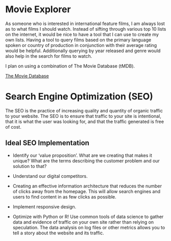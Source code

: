# Movie Explorer

As someone who is interested in international feature films, I am always lost as to what films I should watch. Instead of sifting through
various top 10 lists on the internet, it would be nice to have a tool that I can use to create my own lists. Having a tool to query films based on the primary language spoken or country of production in conjunction with their average rating would be helpful. Additionally querying by year released and genre would also help in the search for films to watch.  

I plan on using a combination of The Movie Database (tMDB).

[The Movie Database](https://www.themoviedb.org/about)  

# Search Engine Optimization (SEO)

The SEO is the practice of increasing quality and quantity of organic traffic to your website. The SEO is to ensure that traffic to your site is intentional, that it is what the user was looking for, and that the traffic generated is free of cost. 

## Ideal SEO Implementation

- Identify our ‘value proposition’. What are we creating that makes it unique? What are the terms describing the customer problem and our solution to that?

- Understand our digital competitors. 

- Creating an effective information architecture that reduces the number of clicks away from the homepage. This will allow search engines and users to find content in as few clicks as possible.

- Implement responsive design.

- Optimize with Python or R! Use common tools of data science to gather data and evidence of traffic on your own site rather than relying on speculation. The data analysis on log files or other metrics allows you to tell a story about the website and its traffic.



